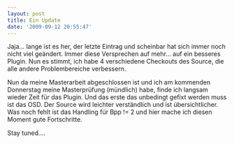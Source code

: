 ```yaml
---
layout: post
title: Ein Update
date: '2009-09-12 20:55:47'
---
```



Jaja… lange ist es her, der letzte Eintrag und scheinbar hat sich immer noch nicht viel geändert. Immer diese Versprechen auf mehr… auf ein besseres Plugin. Nun es stimmt, ich habe 4 verschiedene Checkouts des Source, die alle andere Problembereiche verbessern.

Nun da meine Masterarbeit abgeschlossen ist und ich am kommenden Donnerstag meine Masterprüfung (mündlich) habe, finde ich langsam wieder Zeit für das Plugin. Und das erste das unbedingt gefixt werden muss ist das OSD. Der Source wird leichter verständlich und ist übersichtlicher. Was noch fehlt ist das Handling für Bpp != 2 und hier mache ich diesen Moment gute Fortschritte.

Stay tuned….
